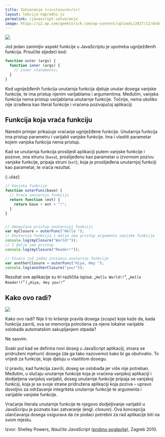 ```yaml
---
title: Zatvaranje (<i>closure</i>)
layout: lekcija-napredni-js
permalink: /javascript-zatvaranje
image: https://i2.wp.com/geekstrick.com/wp-content/uploads/2017/12/Understanding-JavaScript-Closure.png
---
```


![]({{page.image}})

Još jedan zanimljiv aspekt funkcije u JavaScriptu je upotreba ugniježđenih funkcija. Proučite sljedeći kod:

```js
function outer (args) {
  function inner (args) {
    // inner statements;
  }
}
```

Kod ugniježđenih funkcija unutarnja funkcija djeluje unutar dosega vanjske funkcije, te ima pristup njenim varijablama i argumentima. Međutim, vanjska funkcija nema pristup varijablama unutarnje funkcije. Točnije, nema ukoliko nije izrađena kao literal funkcije i vraćena pozivajućoj aplikaciji.

## Funkcija koja vraća funkciju

Naredni primjer prikazuje vraćanje ugniježđene funkcije. Unutarnja funkcija ima pristup parametru i varijabli vanjske funkcije. Ima i vlastiti parametar kojem vanjska funkcija nema pristup.

Kad se unutarnja funkcija proslijedi aplikaciji putem vanjske funkcije i pozove, ona strunu (`base`), proslijeđenu kao parametar u izvornom pozivu vanjske funkcije, pripaja struni (`ext`), koja je proslijeđena unutarnjoj funkciji kao parametar, te vraća rezultat.

{:.ulaz}
```js
// Vanjska funkcija
function outerFunc(base) {
  // Vraća unutarnju funkciju
  return function (ext) {
    return base + ext + "!";
  }
}


// Omogućava pristup unutarnjoj funkciji
var myClosure = outerFunc("Hello ");
// Unutarnja funkcija i dalje ima pristup argumentu vanjske funkcije
console.log(myClosure("World!"));
// I dalje ima pristup
console.log(myClosure("Reader!"));

// Stvara još jednu instancu unutarnje funkcije
var anotherClosure = outerFunc("Hiya, Hey ");
console.log(anotherClosure("you!"));
```

Rezultat ove aplikacije su tri različita ispisa: „`Hello World!!`“, „`Hello Reader!!`“ i „`Hiya, Hey you!!`“

## Kako ovo radi?

![](https://2.bp.blogspot.com/-ce8JZu-2De8/VzIj3tYM1qI/AAAAAAAALFc/ve0ZprxQQoI4_3x0EidEaHDnEdx5S9ZCACLcB/s640/closure.jpg)

Kako ovo radi? Nije li to kršenje pravila dosega (*scope*) koje kaže da, kada funkcija završi, sva se memorija potrošena za njene lokalne varijable oslobađa automatskim sakupljanjem otpada?

Ne sasvim.

Svaki put kad se definira novi doseg u JavaScript aplikaciji, stvara se pridruženi mjehurić dosega (da ga tako nazovemo) kako bi ga obuhvatio. To vrijedi za funkcije, koje djeluju u vlastitom dosegu.

U pravilu, kad funkcija završi, doseg se oslobađa jer više nije potreban. Međutim, u slučaju unutarnje funkcije koja je vraćena vanjskoj aplikaciji i dodijeljena vanjskoj varijabli, doseg unutarnje funkcije pripaja se vanjskoj funkciji, koja je sa svoje strane pridružena aplikaciji koja poziva – upravo dovoljno za održavanje integriteta unutarnje funkcije te argumenta i varijable vanjske funkcije.

Vraćanje literala unutarnje funkcije te njegovo dodjeljivanje varijabli u JavaScripu je poznato kao zatvaranje (engl. *closure*). Ova koncepcija ulančavanja dosega osigurava da će podaci potrebni za rad aplikacije biti na svom mjestu.


Izvor: Shelley Powers, *Naučite JavaScript* ([probno poglavlje](https://www.knjizara.hr/detalji_proizvoda.776647dde2de4ab9836a80545db56350.naucite-javascript.aspx)), Zagreb 2010.
